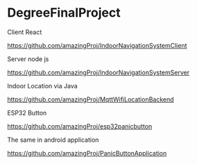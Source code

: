 # DegreeFinalProject

Client React

https://github.com/amazingProj/IndoorNavigationSystemClient

Server node js

https://github.com/amazingProj/IndoorNavigationSystemServer

Indoor Location via Java

https://github.com/amazingProj/MqttWifiLocationBackend

ESP32 Button

https://github.com/amazingProj/esp32panicbutton


The same in android application

https://github.com/amazingProj/PanicButtonApplication

